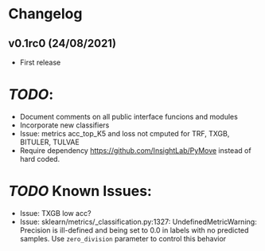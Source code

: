 # Changelog

<!--next-version-placeholder-->

## v0.1rc0 (24/08/2021)

- First release

# *TODO*:
 - Document comments on all public interface funcions and modules
 - Incorporate new classifiers
 - Issue: metrics acc_top_K5 and loss not cmputed for TRF, TXGB, BITULER, TULVAE
 - Require dependency https://github.com/InsightLab/PyMove instead of hard coded.

# *TODO* Known Issues:
 - Issue: TXGB low acc?
 - Issue: sklearn/metrics/_classification.py:1327: UndefinedMetricWarning: Precision is ill-defined and being set to 0.0 in labels with no predicted samples. Use `zero_division` parameter to control this behavior
